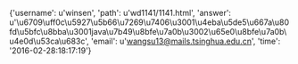 {'username': u'winsen', 'path': u'wd1141/1141.html', 'answer': u'\u6709\uff0c\u5927\u5b66\u7269\u7406\u3001\u4eba\u5de5\u667a\u80fd\u5bfc\u8bba\u3001java\u7b49\u8bfe\u7a0b\u3002\u65e0\u8bfe\u7a0b\u4e0d\u53ca\u683c', 'email': u'wangsu13@mails.tsinghua.edu.cn', 'time': '2016-02-28:18:17:19'}